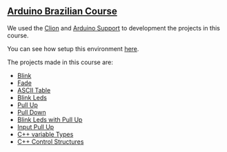 ## [Arduino Brazilian Course](https://cursodearduino.net/)

We used the [Clion](https://www.jetbrains.com/pt-br/clion/) and [Arduino Support](https://plugins.jetbrains.com/plugin/11301-arduino-support) to development the projects in this course.

You can see how setup this environment [here](https://github.com/robsonoduarte/learn-arduino/tree/master/clion-arduino/example).


The projects made in this course are:

* [Blink](https://github.com/robsonoduarte/learn-arduino/tree/master/arduino-courses/arduino-brazilian-course/blink)
* [Fade](https://github.com/robsonoduarte/learn-arduino/tree/master/arduino-courses/arduino-brazilian-course/fade)
* [ASCII Table](https://github.com/robsonoduarte/learn-arduino/tree/master/arduino-courses/arduino-brazilian-course/asc2table)
* [Blink Leds](https://github.com/robsonoduarte/learn-arduino/tree/master/arduino-courses/arduino-brazilian-course/blink-leds)
* [Pull Up](https://github.com/robsonoduarte/learn-arduino/tree/master/arduino-courses/arduino-brazilian-course/pull-up)
* [Pull Down](https://github.com/robsonoduarte/learn-arduino/tree/master/arduino-courses/arduino-brazilian-course/pull-down)
* [Blink Leds with Pull Up](https://github.com/robsonoduarte/learn-arduino/tree/master/arduino-courses/arduino-brazilian-course/blink-leds-pull-up)
* [Input Pull Up](https://github.com/robsonoduarte/learn-arduino/tree/master/arduino-courses/arduino-brazilian-course/input-pull-up)
* [C++ variable Types](https://github.com/robsonoduarte/learn-arduino/tree/master/arduino-courses/arduino-brazilian-course/cpp-variable-types)
* [C++ Control Structures](https://github.com/robsonoduarte/learn-arduino/tree/master/arduino-courses/arduino-brazilian-course/control-structures)


